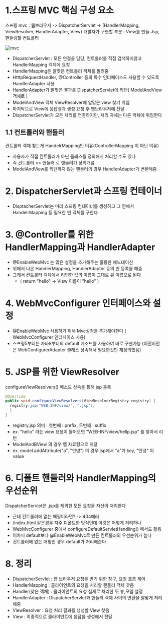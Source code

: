 # 1.스프링 MVC 핵심 구성 요소

스프링 mvc : 웹브라우저 -> DispatcherServlet -> (HandlerMapping, ViewResolver, HandlerAdapter, View)
개발자가 구현할 부분 : View를 만들 Jsp, 핸들링할 컨트롤러

![mvc](https://user-images.githubusercontent.com/69251780/167076736-50e35ba5-246e-4e32-bda3-dec972ab613d.png)


- DispatcherServlet : 모든 연결을 담당, 컨트롤러를 직접 검색하지않고 HandlerMapping 객체에 요청
- HandlerMapping은 알맞은 컨트롤러 객체를 돌려줌
- HtttpRequestHandler, @Controller 등의 특수 인터페이스도 사용할 수 있도록 HandlerAdapter 사용
- HandlerAdapter가 알맞은 결과를 DispatcherServlet에 리턴( ModelAndView 객체로 )
- ModelAndView 객체 ViewResolver에 알맞은 view 찾기 위임
- 마지막으로 View에 응답결과 생성 요청 후 웹브라우저에 전달
- DispatcherServlet가 모든 처리를 연결하지만, 처리 자체는 다른 객체에 위임한다

## 1.1 컨트롤러와 핸들러
컨트롤러 객체 찾는게 HandelrMapping인 이유(ControllerMapping 이 아닌 이유)
- 사용자가 직접 컨트롤러가 아닌 클래스를 정의해서 처리할 수도 있다
- 즉 컨트롤러 << 핸들러 로 핸들러가 상위개념
- ModelAndView를 리턴하지 않는 핸들러의 경우 HandlerAdapter가 변환해줌

# 2. DispatcherServlet과 스프링 컨테이너

- DisptacherServlet는 미리 스프링 컨테이너를 생성하고 그 안에서 HandelrMapping 등 필요한 빈 객체를 구한다

# 3. @Controller를 위한 HandlerMapping과 HandlerAdapter

- @EnableWebMvc 는 많은 설정을 추가해주는 훌륭한 애노테이션
- 위에서 나온 HandlerMapping, HandlerAdapter 등의 빈 등록을 해줌
- 그래서 컨트롤러 객체에서 리턴한 값의 이름이 그대로 뷰 이름으로 된다
  - ( return "hello"  -> View 이름이 "hello" )
 
# 4. WebMvcConfigurer 인터페이스와 설정

- @EnableWebMvc 사용하기 위해 Mvc설정을 추가해야한다 ( WebMvcConfigurer 인터페이스 사용)
- 스프링5부터는 자바8부터의 default 메소드를 사용하여 바로 구현가능 (이전버전은 WebConfigurerAdapter 클래스 상속해서 필요한것만 재정의했음)

# 5. JSP를 위한 ViewResolver

configureViewResolvers() 메소드 상속을 통해 jsp 등록
```java
@Override
public void configureViewResolvers(ViewResolverRegistry registry) {
  registry.jsp("WEB-INF/view/", ".jsp");
  }
}
```
- registry.jsp 의미 : 첫번째 : prefix, 두번째 : suffix
- ex. "hello" 라는 view 요청이 들어오면 "WEB-INF/view/hellp.jsp" 를 찾아서 리턴
- ModelAndBView 의 경우 맵 자료형으로 저장
- ex. model.addAttribute("a", "안녕") 의 경우 jsp에서 "a"가 key, "안녕" 이 value

# 6. 디폴트 핸들러와 HandlerMapping의 우선순위

DispatcherServlet은 .jsp를 제외한 모든 요청을 자신이 처리한다
- 근데 컨트롤러에 없는 매핑이라면? -> 404에러
- /index.html 같은경우 자주 디폴트한 방식인데 이것은 어떻게 처리하나
- WebMvcConfigurer 중에서 configureDefaultServletHandling() 메서드 활용
- 어차피 default보다 @EnableWebMvc로 만든 컨트롤러의 우선순위가 높다
- 컨트롤러에 없는 매핑인 경우 default가 처리해준다

# 8. 정리
- DispatcherServlet : 웹 브라우저 요청을 받기 위한 창구, 요청 흐름 제어
- HandlerMapping : 클라이언트의 요청을 처리할 핸들러 객체 찾음
- Handler(찾은 객체) : 클라이언트의 요청 실제로 처리한 뒤 뷰,모델 설정
- HandlerAdapter : DispatcherServlet과 핸들러 객체 사이의 변환을 알맞게 처리해줌
- ViewResolver : 요청 처리 결과를 생성할 View 찾음
- View : 최종적으로 클라이언트에 응답을 생성해서 전달
